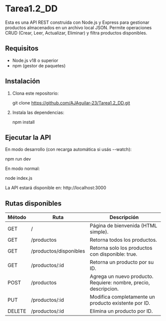 # Tarea1.2_DD

Esta es una API REST construida con Node.js y Express para gestionar productos almacenados en un archivo local JSON. Permite operaciones CRUD (Crear, Leer, Actualizar, Eliminar) y filtra productos disponibles.

Requisitos
-------------
- Node.js v18 o superior
- npm (gestor de paquetes)

Instalación
--------------
1. Clona este repositorio:

   git clone https://github.com/AJAguilar-23/Tarea1.2_DD.git

2. Instala las dependencias:

   npm install

Ejecutar la API
------------------
En modo desarrollo (con recarga automática si usás --watch):

   npm run dev

En modo normal:

   node index.js

La API estará disponible en:
http://localhost:3000

Rutas disponibles
--------------------

Método | Ruta                      | Descripción
-------|---------------------------|----------------------------------------------------------
GET    | /                         | Página de bienvenida (HTML simple).
GET    | /productos                | Retorna todos los productos.
GET    | /productos/disponibles    | Retorna solo los productos con disponible: true.
GET    | /productos/:id            | Retorna un producto por su ID.
POST   | /productos                | Agrega un nuevo producto. Requiere: nombre, precio, descripcion.
PUT    | /productos/:id            | Modifica completamente un producto existente por ID.
DELETE | /productos/:id            | Elimina un producto por ID.
